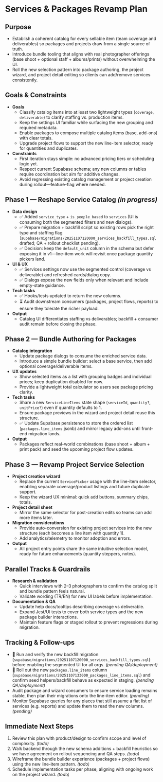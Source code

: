 # Services & Packages Revamp Plan

## Purpose
- Establish a coherent catalog for every sellable item (team coverage and deliverables) so packages and projects draw from a single source of truth.
- Introduce bundle tooling that aligns with real photographer offerings (base shoot + optional staff + albums/prints) without overwhelming the UI.
- Roll the new selection pattern into package authoring, the project wizard, and project detail editing so clients can add/remove services consistently.

## Goals & Constraints
- **Goals**
  - Classify catalog items into at least two lightweight types (`coverage`, `deliverable`) to clarify staffing vs. production items.
  - Keep the settings UI familiar while surfacing the new grouping and required metadata.
  - Enable packages to compose multiple catalog items (base, add-ons) with clear totals.
  - Upgrade project flows to support the new line-item selector, ready for quantities and duplicates.
- **Constraints**
  - First iteration stays simple: no advanced pricing tiers or scheduling logic yet.
  - Respect current Supabase schema; any new columns or tables require coordination but aim for additive changes.
  - Avoid regressing existing catalog management or project creation during rollout—feature-flag where needed.

## Phase 1 — Reshape Service Catalog *(in progress)*
- **Data design**
  - ✅ Added `service_type` + `is_people_based` to `services` (UI is consuming both the segmented filters and new dialogs).
  - ✅ Prepare migration + backfill script so existing rows pick the right type and staffing flag (`supabase/migrations/20251107120000_services_backfill_types.sql` drafted; QA + rollout checklist pending).
  - ✅ Decision: keep the `default_unit` column in the schema but defer exposing it in v1—line-item work will revisit once package quantity pickers land.
- **UI & UX**
  - ✅ Services settings now use the segmented control (coverage vs deliverable) and refreshed cards/dialog copy.
  - ✅ Dialogs expose the new fields only when relevant and include empty-state guidance.
- **Tech tasks**
  - ✅ Hooks/tests updated to return the new columns.
  - ⏳ Audit downstream consumers (packages, project flows, reports) to ensure they tolerate the richer payload.
- **Output**
  - Catalog UI differentiates staffing vs deliverables; backfill + consumer audit remain before closing the phase.

## Phase 2 — Bundle Authoring for Packages
- **Catalog integration**
  - Update package dialogs to consume the enriched service data.
  - Introduce a simple bundle builder: select a base service, then add optional coverage/deliverable items.
- **UX updates**
  - Show selected items as a list with grouping badges and individual prices; keep duplication disabled for now.
  - Provide a lightweight total calculator so users see package pricing clarity.
- **Tech tasks**
  - Share a new `ServiceLineItems` state shape (`serviceId`, `quantity?`, `unitPrice?`) even if quantity defaults to 1.
  - Ensure package previews in the wizard and project detail reuse this structure.
  - ✅ Update Supabase persistence to store the ordered list (`packages.line_items` jsonb) and mirror legacy add-ons until front-end migration lands.
- **Output**
  - Packages reflect real-world combinations (base shoot + album + print pack) and seed the upcoming project flow updates.

## Phase 3 — Revamp Project Service Selection
- **Project creation wizard**
  - Replace the current `ServicePicker` usage with the line-item selector, enabling separate coverage/product listings and future duplicate support.
  - Keep the wizard UX minimal: quick add buttons, summary chips, totals.
- **Project detail sheet**
  - Mirror the same selector for post-creation edits so teams can add more items later.
- **Migration considerations**
  - Provide auto-conversion for existing project services into the new structure (each becomes a line item with quantity 1).
  - Add analytics/telemetry to monitor adoption and errors.
- **Output**
  - All project entry points share the same intuitive selection model, ready for future enhancements (quantity steppers, notes).

## Parallel Tracks & Guardrails
- **Research & validation**
  - Quick interviews with 2–3 photographers to confirm the catalog split and bundle pattern feels natural.
  - Validate wording (TR/EN) for new UI labels before implementation.
- **Documentation & QA**
  - Update help docs/tooltips describing coverage vs deliverable.
  - Expand Jest/UI tests to cover both service types and the new package builder interactions.
  - Maintain feature flags or staged rollout to prevent regressions during migration.

## Tracking & Follow-ups
- 🚧 Run and verify the new backfill migration (`supabase/migrations/20251107120000_services_backfill_types.sql`) before enabling the segmented UI for all orgs. *(pending QA/deployment)*
- 🚧 Roll out the new `packages.line_items` column (`supabase/migrations/20251107133000_packages_line_items.sql`) and confirm seed helpers/backfill behave as expected in staging. *(pending QA/deployment)*
- Audit package and wizard consumers to ensure service loading remains stable, then plan their migrations onto the line-item editor. *(pending)*
- Monitor Supabase queries for any places that still assume a flat list of services (e.g. reports) and update them to read the new columns. *(pending)*

## Immediate Next Steps
1. Review this plan with product/design to confirm scope and level of complexity. *(todo)*
2. Walk backend through the new schema additions + backfill heuristics so we have agreement on rollout sequencing and QA steps. *(todo)*
3. Wireframe the bundle builder experience (packages + project flows) using the new line-item pattern. *(todo)*
4. Schedule implementation tasks per phase, aligning with ongoing work on the project wizard. *(todo)*
